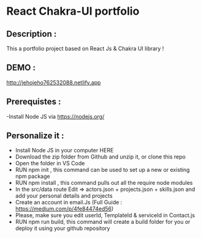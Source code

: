 # React Chakra-UI portfolio

## Description :

This a portfolio project based on React Js & Chakra UI library !

## DEMO :

http://jehojeho762532088.netlify.app

## Prerequistes :

-Install Node JS via https://nodejs.org/

## Personalize it :

- Install Node JS in your computer HERE
- Download the zip folder from Github and unzip it, or clone this repo
- Open the folder in VS Code
- RUN npm init , this command can be used to set up a new or existing npm package
- RUN npm install , this command pulls out all the require node modules
- In the src/data route Edit => actors.json + projects.json + skills.json and add your personal details and projects
- Create an account in email.Js (Full Guide : https://medium.com/p/4fe84474ed56)
- Please, make sure you edit userId, TemplateId & serviceId in Contact.js
- RUN npm run build, this command will create a build folder for you or deploy it using your github repository
